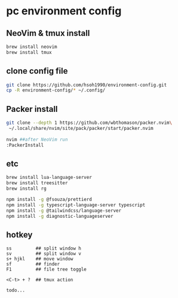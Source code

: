 # pc environment config

## NeoVim & tmux install
```bash
brew install neovim
brew install tmux
```

## clone config file
```bash
git clone https://github.com/hsoh1990/environment-config.git 
cp -R environment-config/* ~/.config/
```

## Packer install
```bash
git clone --depth 1 https://github.com/wbthomason/packer.nvim\
 ~/.local/share/nvim/site/pack/packer/start/packer.nvim
 
nvim ##after NeoVim run
:PackerInstall
```

## etc
```bash
brew install lua-language-server
brew install treesitter
brew install rg

npm install -g @fsouza/prettierd
npm install -g typescript-language-server typescript
npm install -g @tailwindcss/language-server
npm install -g diagnostic-languageserver
```


## hotkey 
```
ss         ## split window h
sv         ## split window v
s+ hjkl    ## move window
sf         ## finder
F1         ## file tree toggle

<C-t> + ?  ## tmux action

todo...
```
